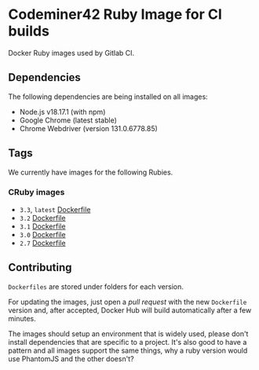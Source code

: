 # Codeminer42 Ruby Image for CI builds

Docker Ruby images used by Gitlab CI.

## Dependencies

The following dependencies are being installed on all images:

* Node.js v18.17.1 (with npm)
* Google Chrome (latest stable)
* Chrome Webdriver (version 131.0.6778.85)

## Tags

We currently have images for the following Rubies.

### CRuby images

- `3.3`, `latest` [Dockerfile](https://github.com/Codeminer42/docker-ci-ruby/blob/master/3.3/Dockerfile)
- `3.2` [Dockerfile](https://github.com/Codeminer42/docker-ci-ruby/blob/master/3.2/Dockerfile)
- `3.1` [Dockerfile](https://github.com/Codeminer42/docker-ci-ruby/blob/master/3.1/Dockerfile)
- `3.0` [Dockerfile](https://github.com/Codeminer42/docker-ci-ruby/blob/master/3.0/Dockerfile)
- `2.7` [Dockerfile](https://github.com/Codeminer42/docker-ci-ruby/blob/master/2.7/Dockerfile)

## Contributing

`Dockerfiles` are stored under folders for each version.

For updating the images, just open a _pull request_ with
the new `Dockerfile` version and, after accepted, Docker
Hub will build automatically after a few minutes.

The images should setup an environment that is widely used,
please don't install dependencies that are specific to a
project. It's also good to have a pattern and all images
support the same things, why a ruby version would use
PhantomJS and the other doesn't?
